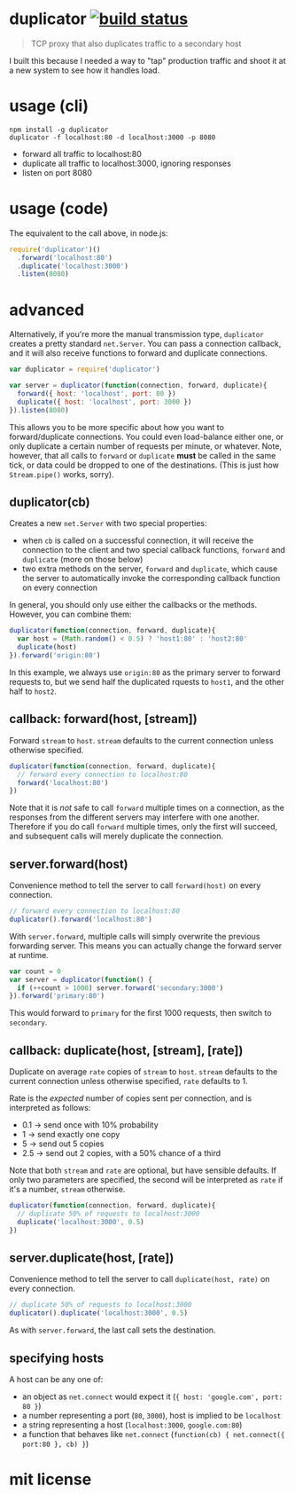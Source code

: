 # duplicator [![build status](https://secure.travis-ci.org/agnoster/duplicator.png?branch=master)](http://travis-ci.org/agnoster/duplicator)

> TCP proxy that also duplicates traffic to a secondary host

I built this because I needed a way to "tap" production traffic and shoot it at a new system to see how it handles load.

# usage (cli)

```
npm install -g duplicator
duplicator -f localhost:80 -d localhost:3000 -p 8080
```

* forward all traffic to localhost:80
* duplicate all traffic to localhost:3000, ignoring responses
* listen on port 8080

# usage (code)

The equivalent to the call above, in node.js:

```js
require('duplicator')()
  .forward('localhost:80')
  .duplicate('localhost:3000')
  .listen(8080)
```

# advanced

Alternatively, if you're more the manual transmission type, `duplicator` creates a pretty standard `net.Server`. You can pass a connection callback, and it will also receive functions to forward and duplicate connections.

```js
var duplicator = require('duplicator')

var server = duplicator(function(connection, forward, duplicate){
  forward({ host: 'localhost', port: 80 })
  duplicate({ host: 'localhost', port: 3000 })
}).listen(8080)
```

This allows you to be more specific about how you want to forward/duplicate connections. You could even load-balance either one, or only duplicate a certain number of requests per minute, or whatever. Note, however, that all calls to `forward` or `duplicate` **must** be called in the same tick, or data could be dropped to one of the destinations. (This is just how `Stream.pipe()` works, sorry).

## duplicator(cb)

Creates a new `net.Server` with two special properties:

* when `cb` is called on a successful connection, it will receive the connection to the client and two special callback functions, `forward` and `duplicate` (more on those below)
* two extra methods on the server, `forward` and `duplicate`, which cause the server to automatically invoke the corresponding callback function on every connection

In general, you should only use either the callbacks or the methods. However, you can combine them:

```js
duplicator(function(connection, forward, duplicate){
  var host = (Math.random() < 0.5) ? 'host1:80' : 'host2:80'
  duplicate(host)
}).forward('origin:80')
```

In this example, we always use `origin:80` as the primary server to forward requests to, but we send half the duplicated rquests to `host1`, and the other half to `host2`.

## callback: forward(host, [stream])

Forward `stream` to `host`. `stream` defaults to the current connection unless otherwise specified.

```js
duplicator(function(connection, forward, duplicate){
  // forward every connection to localhost:80
  forward('localhost:80')
})
```

Note that it is *not* safe to call `forward` multiple times on a connection, as the responses from the different servers may interfere with one another. Therefore if you do call `forward` multiple times, only the first will succeed, and subsequent calls will merely duplicate the connection.

## server.forward(host)

Convenience method to tell the server to call `forward(host)` on every connection.

```js
// forward every connection to localhost:80
duplicator().forward('localhost:80')
```

With `server.forward`, multiple calls will simply overwrite the previous forwarding server. This means you can actually change the forward server at runtime.

```js
var count = 0
var server = duplicator(function() {
  if (++count > 1000) server.forward('secondary:3000')
}).forward('primary:80')
```

This would forward to `primary` for the first 1000 requests, then switch to `secondary`.

## callback: duplicate(host, [stream], [rate])

Duplicate on average `rate` copies of `stream` to `host`. `stream` defaults to the current connection unless otherwise specified, `rate` defaults to 1.

Rate is the *expected* number of copies sent per connection, and is interpreted as follows:
  * 0.1 -> send once with 10% probability
  * 1 -> send exactly one copy
  * 5 -> send out 5 copies
  * 2.5 -> send out 2 copies, with a 50% chance of a third

Note that both `stream` and `rate` are optional, but have sensible defaults. If only two parameters are specified, the second will be interpreted as `rate` if it's a number, `stream` otherwise.

```js
duplicator(function(connection, forward, duplicate){
  // duplicate 50% of requests to localhost:3000
  duplicate('localhost:3000', 0.5)
})
```

## server.duplicate(host, [rate])

Convenience method to tell the server to call `duplicate(host, rate)` on every connection.

```js
// duplicate 50% of requests to localhost:3000
duplicator().duplicate('localhost:3000', 0.5)
```

As with `server.forward`, the last call sets the destination.

## specifying hosts

A host can be any one of:

* an object as `net.connect` would expect it (`{ host: 'google.com', port: 80 }`)
* a number representing a port (`80`, `3000`), host is implied to be `localhost`
* a string representing a host (`localhost:3000`, `google.com:80`)
* a function that behaves like `net.connect` (`function(cb) { net.connect({ port:80 }, cb) }`)

# mit license
